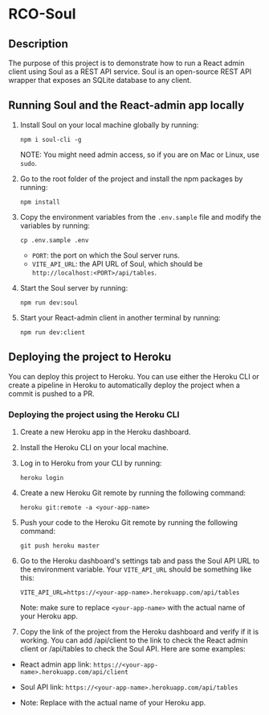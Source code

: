 # RCO-Soul

## Description

The purpose of this project is to demonstrate how to run a React admin client using Soul as a REST API service. Soul is an open-source REST API wrapper that exposes an SQLite database to any client.

## Running Soul and the React-admin app locally

1. Install Soul on your local machine globally by running:

   ```
   npm i soul-cli -g
   ```

   NOTE: You might need admin access, so if you are on Mac or Linux, use `sudo`.

2. Go to the root folder of the project and install the npm packages by running:

   ```
   npm install
   ```

3. Copy the environment variables from the `.env.sample` file and modify the variables by running:

   ```
   cp .env.sample .env
   ```

   - `PORT`: the port on which the Soul server runs.
   - `VITE_API_URL`: the API URL of Soul, which should be `http://localhost:<PORT>/api/tables`.

4. Start the Soul server by running:

   ```
   npm run dev:soul
   ```

5. Start your React-admin client in another terminal by running:

   ```
   npm run dev:client
   ```

## Deploying the project to Heroku

You can deploy this project to Heroku. You can use either the Heroku CLI or create a pipeline in Heroku to automatically deploy the project when a commit is pushed to a PR.

### Deploying the project using the Heroku CLI

1. Create a new Heroku app in the Heroku dashboard.
2. Install the Heroku CLI on your local machine.
3. Log in to Heroku from your CLI by running:

   ```
   heroku login
   ```

4. Create a new Heroku Git remote by running the following command:

   ```
   heroku git:remote -a <your-app-name>
   ```

5. Push your code to the Heroku Git remote by running the following command:

   ```
   git push heroku master
   ```

6. Go to the Heroku dashboard's settings tab and pass the Soul API URL to the environment variable. Your `VITE_API_URL` should be something like this:

   ```
   VITE_API_URL=https://<your-app-name>.herokuapp.com/api/tables
   ```

   Note: make sure to replace `<your-app-name>` with the actual name of your Heroku app.

7. Copy the link of the project from the Heroku dashboard and verify if it is working. You can add /api/client to the link to check the React admin client or /api/tables to check the Soul API. Here are some examples:

- React admin app link: `https://<your-app-name>.herokuapp.com/api/client`
- Soul API link: `https://<your-app-name>.herokuapp.com/api/tables`

- Note: Replace <your-app-name> with the actual name of your Heroku app.
